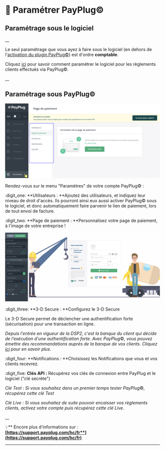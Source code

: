 # 📎 Paramétrer PayPlug©

## Paramétrage sous le logiciel

__

Le seul paramétrage que vous ayez à faire sous le logiciel (en dehors de l'[activation du plugin PayPlug©](activer-payplug-c.md#lier-payplug-c-a-votre-compte-entreprise)) est d'ordre **comptable**.

Cliquez [ici](payplug-c-comptabilite.md) pour savoir comment paramétrer le logiciel pour les règlements clients effectués via PayPlug©.

__

## Paramétrage sous PayPlug©



![](<../../.gitbook/assets/Screenshot (248).png>)

Rendez-vous sur le menu "Paramètres" de votre compte PayPlug© :&#x20;

:digit\_one: **Utilisateurs : **Ajoutez des utilisateurs, et indiquez leur niveau de droit d'accès. Ils pourront ainsi eux aussi activer PayPlug© sous le logiciel, et donc automatiquement faire parvenir le lien de paiement, lors de tout envoi de facture.

:digit\_two: **Page de paiement : **Personnalisez votre page de paiement, à l'image de votre entreprise !

![](<../../.gitbook/assets/Screenshot (249).png>)

:digit\_three: **3-D Secure : **Configurez le 3-D Secure

Le 3-D Secure permet de déclencher une authentification forte (sécurisation) pour une transaction en ligne.

_Depuis l'entrée en vigueur de la DSP2, c'est la banque du client qui décide de l’exécution d'une authentification forte. Avec PayPlug_©_, vous pouvez émettre des recommandations auprès de la banque de vos clients. Cliquez _[_ici_](https://support.payplug.com/hc/fr/articles/360032122071)_ pour en savoir plus._

:digit\_four: **Notifications : **Choisissez les Notifications que vous et vos clients recevrez.

:digit\_five: **Clés API :** Récupérez vos clés de connexion entre PayPlug et le logiciel ("clé secrète")&#x20;

_Clé Test : Si vous souhaitez dans un premier temps tester PayPlug_©_, récupérez cette clé Test_

_Clé Live : Si vous souhaitez de suite pouvoir encaisser vos règlements clients, activez votre compte puis récupérez cette clé Live._

__

:bulb:** Encore plus d'informations sur : **[**https://support.payplug.com/hc/fr**](https://support.payplug.com/hc/fr)****

****
